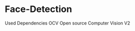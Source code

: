 # Face-Detection
Used Dependencies
OCV Open source Computer Vision V2

<!-- TODO Add Capture feature -->

<!-- Create a model with better accuracy  -->